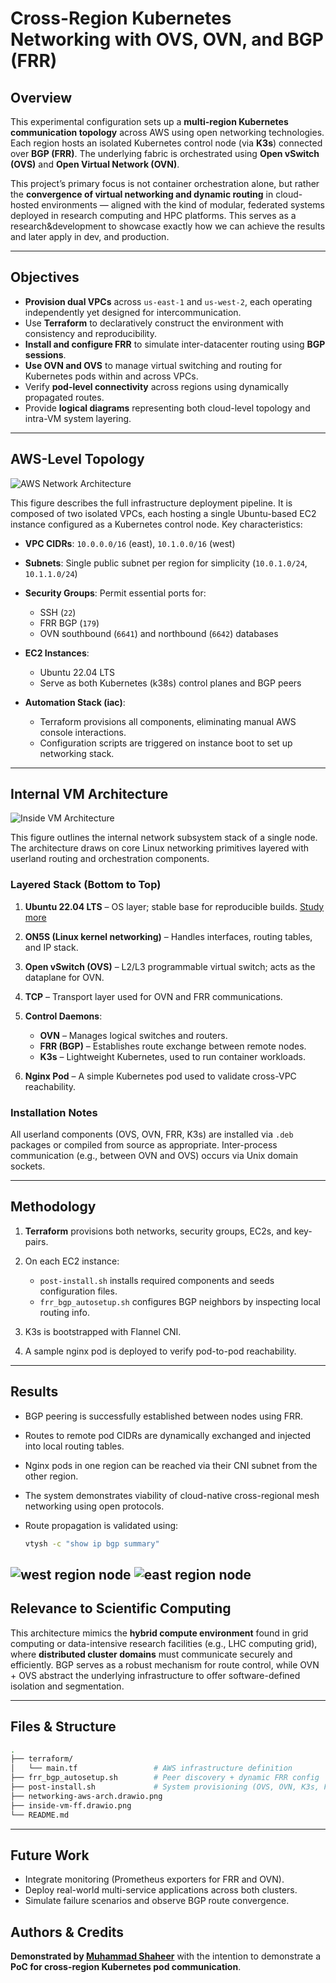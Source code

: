 # Cross-Region Kubernetes Networking with OVS, OVN, and BGP (FRR)

## Overview

This experimental configuration sets up a **multi-region Kubernetes communication topology** across AWS using open networking technologies. Each region hosts an isolated Kubernetes control node (via **K3s**) connected over **BGP (FRR)**. The underlying fabric is orchestrated using **Open vSwitch (OVS)** and **Open Virtual Network (OVN)**.

This project’s primary focus is not container orchestration alone, but rather the **convergence of virtual networking and dynamic routing** in cloud-hosted environments — aligned with the kind of modular, federated systems deployed in research computing and HPC platforms. This serves as a research&development to showcase exactly how we can achieve the results and later apply in dev, and production. 

---

## Objectives

* **Provision dual VPCs** across `us-east-1` and `us-west-2`, each operating independently yet designed for intercommunication.
* Use **Terraform** to declaratively construct the environment with consistency and reproducibility.
* **Install and configure FRR** to simulate inter-datacenter routing using **BGP sessions**.
* **Use OVN and OVS** to manage virtual switching and routing for Kubernetes pods within and across VPCs.
* Verify **pod-level connectivity** across regions using dynamically propagated routes.
* Provide **logical diagrams** representing both cloud-level topology and intra-VM system layering.

---

## AWS-Level Topology

![AWS Network Architecture](./diagrams/networking-aws-arch.drawio%20(1).png)

This figure describes the full infrastructure deployment pipeline. It is composed of two isolated VPCs, each hosting a single Ubuntu-based EC2 instance configured as a Kubernetes control node. Key characteristics:

* **VPC CIDRs**: `10.0.0.0/16` (east), `10.1.0.0/16` (west)
* **Subnets**: Single public subnet per region for simplicity (`10.0.1.0/24`, `10.1.1.0/24`)
* **Security Groups**: Permit essential ports for:

  * SSH (`22`)
  * FRR BGP (`179`)
  * OVN southbound (`6641`) and northbound (`6642`) databases
* **EC2 Instances**:

  * Ubuntu 22.04 LTS
  * Serve as both Kubernetes (k38s) control planes and BGP peers
* **Automation Stack (iac)**:

  * Terraform provisions all components, eliminating manual AWS console interactions.
  * Configuration scripts are triggered on instance boot to set up networking stack.

---

## Internal VM Architecture

![Inside VM Architecture](./diagrams/inside-vm-ff.drawio.png)

This figure outlines the internal network subsystem stack of a single node. The architecture draws on core Linux networking primitives layered with userland routing and orchestration components.

### Layered Stack (Bottom to Top)

1. **Ubuntu 22.04 LTS** – OS layer; stable base for reproducible builds. [Study more](https://aws.amazon.com/marketplace/pp/prodview-f2if34z3a4e3i)
2. **ON5S (Linux kernel networking)** – Handles interfaces, routing tables, and IP stack.
3. **Open vSwitch (OVS)** – L2/L3 programmable virtual switch; acts as the dataplane for OVN.
4. **TCP** – Transport layer used for OVN and FRR communications.
5. **Control Daemons**:

   * **OVN** – Manages logical switches and routers.
   * **FRR (BGP)** – Establishes route exchange between remote nodes.
   * **K3s** – Lightweight Kubernetes, used to run container workloads.
6. **Nginx Pod** – A simple Kubernetes pod used to validate cross-VPC reachability.

### Installation Notes

All userland components (OVS, OVN, FRR, K3s) are installed via `.deb` packages or compiled from source as appropriate. Inter-process communication (e.g., between OVN and OVS) occurs via Unix domain sockets.

---

## Methodology

1. **Terraform** provisions both networks, security groups, EC2s, and key-pairs.
2. On each EC2 instance:

   * `post-install.sh` installs required components and seeds configuration files.
   * `frr_bgp_autosetup.sh` configures BGP neighbors by inspecting local routing info.
3. K3s is bootstrapped with Flannel CNI.
4. A sample nginx pod is deployed to verify pod-to-pod reachability.

---

## Results

* BGP peering is successfully established between nodes using FRR.
* Routes to remote pod CIDRs are dynamically exchanged and injected into local routing tables.
* Nginx pods in one region can be reached via their CNI subnet from the other region.
* The system demonstrates viability of cloud-native cross-regional mesh networking using open protocols.


* Route propagation is validated using:

   ```bash
   vtysh -c "show ip bgp summary"
   ```
![west region node](./diagrams/west-node.jpeg)
![east region node](./diagrams/east-node.jpeg)
---

## Relevance to Scientific Computing

This architecture mimics the **hybrid compute environment** found in grid computing or data-intensive research facilities (e.g., LHC computing grid), where **distributed cluster domains** must communicate securely and efficiently. BGP serves as a robust mechanism for route control, while OVN + OVS abstract the underlying infrastructure to offer software-defined isolation and segmentation.

---

## Files & Structure

```bash
.
├── terraform/
│   └── main.tf                 # AWS infrastructure definition
├── frr_bgp_autosetup.sh        # Peer discovery + dynamic FRR config
├── post-install.sh             # System provisioning (OVS, OVN, K3s, FRR)
├── networking-aws-arch.drawio.png
├── inside-vm-ff.drawio.png
└── README.md
```

---

## Future Work

* Integrate monitoring (Prometheus exporters for FRR and OVN).
* Deploy real-world multi-service applications across both clusters.
* Simulate failure scenarios and observe BGP route convergence.

## Authors & Credits
**Demonstrated by [Muhammad Shaheer](https://www.linkedin.com/in/muhammad-shaheer4636/)** with the intention to demonstrate a **PoC for cross-region Kubernetes pod communication**.

